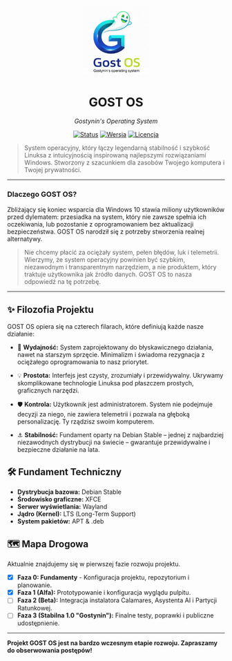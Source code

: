 <p align="center">
  <img src="resources/branding/logo.png" width="160" alt="Gost-OS Logo">
</p>

<h1 align="center">GOST OS</h1>

<p align="center">
  <em>Gostynin's Operating System</em>
</p>

<p align="center">
  <a href="#"><img src="https://img.shields.io/badge/status-wczesna%20alfa-orange" alt="Status"></a>
  <a href="#"><img src="https://img.shields.io/badge/wersja-0.1.0-blue" alt="Wersja"></a>
  <a href="#"><img src="https://img.shields.io/badge/licencja-MIT-green" alt="Licencja"></a>
</p>

> System operacyjny, który łączy legendarną stabilność i szybkość Linuksa z intuicyjnością inspirowaną najlepszymi rozwiązaniami Windows. Stworzony z szacunkiem dla zasobów Twojego komputera i Twojej prywatności.

---

### Dlaczego GOST OS?

Zbliżający się koniec wsparcia dla Windows 10 stawia miliony użytkowników przed dylematem: przesiadka na system, który nie zawsze spełnia ich oczekiwania, lub pozostanie z oprogramowaniem bez aktualizacji bezpieczeństwa. GOST OS narodził się z potrzeby stworzenia realnej alternatywy.

> Nie chcemy płacić za ociężały system, pełen błędów, luk i telemetrii. Wierzymy, że system operacyjny powinien być szybkim, niezawodnym i transparentnym narzędziem, a nie produktem, który traktuje użytkownika jak źródło danych. GOST OS to nasza odpowiedź na tę potrzebę.

---

## ✨ Filozofia Projektu

GOST OS opiera się na czterech filarach, które definiują każde nasze działanie:

* 🚀 **Wydajność:** System zaprojektowany do błyskawicznego działania, nawet na starszym sprzęcie. Minimalizm i świadoma rezygnacja z ociężałego oprogramowania to nasz priorytet.

* 💡 **Prostota:** Interfejs jest czysty, zrozumiały i przewidywalny. Ukrywamy skomplikowane technologie Linuksa pod płaszczem prostych, graficznych narzędzi.

* 🛡️ **Kontrola:** Użytkownik jest administratorem. System nie podejmuje decyzji za niego, nie zawiera telemetrii i pozwala na głęboką personalizację. Ty rządzisz swoim komputerem.

* ⚓ **Stabilność:** Fundament oparty na Debian Stable – jednej z najbardziej niezawodnych dystrybucji na świecie – gwarantuje przewidywalne i bezpieczne działanie na lata.

## 🛠️ Fundament Techniczny

* **Dystrybucja bazowa:** Debian Stable
* **Środowisko graficzne:** XFCE
* **Serwer wyświetlania:** Wayland
* **Jądro (Kernel):** LTS (Long-Term Support)
* **System pakietów:** APT & .deb

## 🗺️ Mapa Drogowa

Aktualnie znajdujemy się w pierwszej fazie rozwoju projektu.

-   [x] **Faza 0: Fundamenty** - Konfiguracja projektu, repozytorium i planowanie.
-   [x] **Faza 1 (Alfa):** Prototypowanie i konfiguracja wyglądu pulpitu.
-   [ ] **Faza 2 (Beta):** Integracja instalatora Calamares, Asystenta AI i Partycji Ratunkowej.
-   [ ] **Faza 3 (Stabilna 1.0 "Gostynin"):** Finalne testy, poprawki i publiczne udostępnienie.

---

**Projekt GOST OS jest na bardzo wczesnym etapie rozwoju. Zapraszamy do obserwowania postępów!**